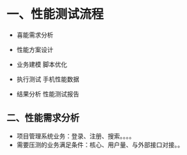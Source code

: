 # **一、性能测试流程**

* 喜能需求分析
* 性能方案设计

* 业务建模 脚本优化
* 执行测试 手机性能数据

* 结果分析 性能测试报告

## 二、性能需求分析

* 项目管理系统业务：登录、注册、搜索。。。。
* 需要压测的业务满足条件：核心、用户量、与外部接口对接。。

